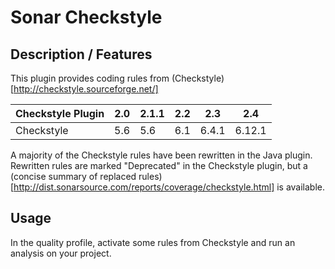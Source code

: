 Sonar Checkstyle
==========

## Description / Features

This plugin provides coding rules from (Checkstyle)[http://checkstyle.sourceforge.net/]

Checkstyle Plugin|2.0|2.1.1|2.2|2.3|2.4
-----------------|---|---|---|---|---
Checkstyle|5.6|5.6|6.1|6.4.1|6.12.1

A majority of the Checkstyle rules have been rewritten in the Java plugin. Rewritten rules are marked "Deprecated" in the Checkstyle plugin, but a (concise summary of replaced rules)[http://dist.sonarsource.com/reports/coverage/checkstyle.html] is available.

## Usage
In the quality profile, activate some rules from Checkstyle and run an analysis on your project.
